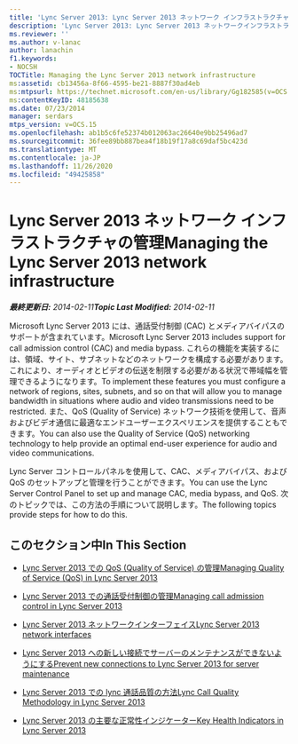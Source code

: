 ```yaml
---
title: 'Lync Server 2013: Lync Server 2013 ネットワーク インフラストラクチャの管理'
description: 'Lync Server 2013: Lync Server 2013 ネットワークインフラストラクチャの管理'
ms.reviewer: ''
ms.author: v-lanac
author: lanachin
f1.keywords:
- NOCSH
TOCTitle: Managing the Lync Server 2013 network infrastructure
ms:assetid: cb13456a-8f66-4595-be21-8887f30ad4eb
ms:mtpsurl: https://technet.microsoft.com/en-us/library/Gg182585(v=OCS.15)
ms:contentKeyID: 48185638
ms.date: 07/23/2014
manager: serdars
mtps_version: v=OCS.15
ms.openlocfilehash: ab1b5c6fe52374b012063ac26640e9bb25496ad7
ms.sourcegitcommit: 36fee89bb887bea4f18b19f17a8c69daf5bc423d
ms.translationtype: MT
ms.contentlocale: ja-JP
ms.lasthandoff: 11/26/2020
ms.locfileid: "49425858"
---
```

# <a name="managing-the-lync-server-2013-network-infrastructure"></a><span data-ttu-id="5f0db-103">Lync Server 2013 ネットワーク インフラストラクチャの管理</span><span class="sxs-lookup"><span data-stu-id="5f0db-103">Managing the Lync Server 2013 network infrastructure</span></span>

<div data-xmlns="http://www.w3.org/1999/xhtml">

<div class="topic" data-xmlns="http://www.w3.org/1999/xhtml" data-msxsl="urn:schemas-microsoft-com:xslt" data-cs="https://msdn.microsoft.com/">

<div data-asp="https://msdn2.microsoft.com/asp">



</div>

<div id="mainSection">

<div id="mainBody"><span data-ttu-id="5f0db-104">

<span> </span></span><span class="sxs-lookup"><span data-stu-id="5f0db-104">

<span> </span></span></span>

<span data-ttu-id="5f0db-105">_**最終更新日:** 2014-02-11_</span><span class="sxs-lookup"><span data-stu-id="5f0db-105">_**Topic Last Modified:** 2014-02-11_</span></span>

<span data-ttu-id="5f0db-106">Microsoft Lync Server 2013 には、通話受付制御 (CAC) とメディアバイパスのサポートが含まれています。</span><span class="sxs-lookup"><span data-stu-id="5f0db-106">Microsoft Lync Server 2013 includes support for call admission control (CAC) and media bypass.</span></span> <span data-ttu-id="5f0db-107">これらの機能を実装するには、領域、サイト、サブネットなどのネットワークを構成する必要があります。これにより、オーディオとビデオの伝送を制限する必要がある状況で帯域幅を管理できるようになります。</span><span class="sxs-lookup"><span data-stu-id="5f0db-107">To implement these features you must configure a network of regions, sites, subnets, and so on that will allow you to manage bandwidth in situations where audio and video transmissions need to be restricted.</span></span> <span data-ttu-id="5f0db-108">また、QoS (Quality of Service) ネットワーク技術を使用して、音声およびビデオ通信に最適なエンドユーザーエクスペリエンスを提供することもできます。</span><span class="sxs-lookup"><span data-stu-id="5f0db-108">You can also use the Quality of Service (QoS) networking technology to help provide an optimal end-user experience for audio and video communications.</span></span>

<span data-ttu-id="5f0db-109">Lync Server コントロールパネルを使用して、CAC、メディアバイパス、および QoS のセットアップと管理を行うことができます。</span><span class="sxs-lookup"><span data-stu-id="5f0db-109">You can use the Lync Server Control Panel to set up and manage CAC, media bypass, and QoS.</span></span> <span data-ttu-id="5f0db-110">次のトピックでは、この方法の手順について説明します。</span><span class="sxs-lookup"><span data-stu-id="5f0db-110">The following topics provide steps for how to do this.</span></span>

<div>

## <a name="in-this-section"></a><span data-ttu-id="5f0db-111">このセクション中</span><span class="sxs-lookup"><span data-stu-id="5f0db-111">In This Section</span></span>

  - [<span data-ttu-id="5f0db-112">Lync Server 2013 での QoS (Quality of Service) の管理</span><span class="sxs-lookup"><span data-stu-id="5f0db-112">Managing Quality of Service (QoS) in Lync Server 2013</span></span>](lync-server-2013-managing-quality-of-service-qos.md)

  - [<span data-ttu-id="5f0db-113">Lync Server 2013 での通話受付制御の管理</span><span class="sxs-lookup"><span data-stu-id="5f0db-113">Managing call admission control in Lync Server 2013</span></span>](lync-server-2013-managing-call-admission-control.md)

  - [<span data-ttu-id="5f0db-114">Lync Server 2013 ネットワークインターフェイス</span><span class="sxs-lookup"><span data-stu-id="5f0db-114">Lync Server 2013 network interfaces</span></span>](lync-server-2013-lync-server-network-interfaces.md)

  - [<span data-ttu-id="5f0db-115">Lync Server 2013 への新しい接続でサーバーのメンテナンスができないようにする</span><span class="sxs-lookup"><span data-stu-id="5f0db-115">Prevent new connections to Lync Server 2013 for server maintenance</span></span>](lync-server-2013-prevent-new-connections-to-lync-server-for-server-maintenance.md)

  - [<span data-ttu-id="5f0db-116">Lync Server 2013 での lync 通話品質の方法</span><span class="sxs-lookup"><span data-stu-id="5f0db-116">Lync Call Quality Methodology in Lync Server 2013</span></span>](lync-server-2013-poster-lync-call-quality-methodology.md)

  - [<span data-ttu-id="5f0db-117">Lync Server 2013 の主要な正常性インジケーター</span><span class="sxs-lookup"><span data-stu-id="5f0db-117">Key Health Indicators in Lync Server 2013</span></span>](lync-server-2013-poster-key-health-indicators.md)

<span data-ttu-id="5f0db-118"></div>

</div>

<span> </span>

</div>

</div>

</span><span class="sxs-lookup"><span data-stu-id="5f0db-118"></div>

</div>

<span> </span>

</div>

</div>

</span></span></div>

